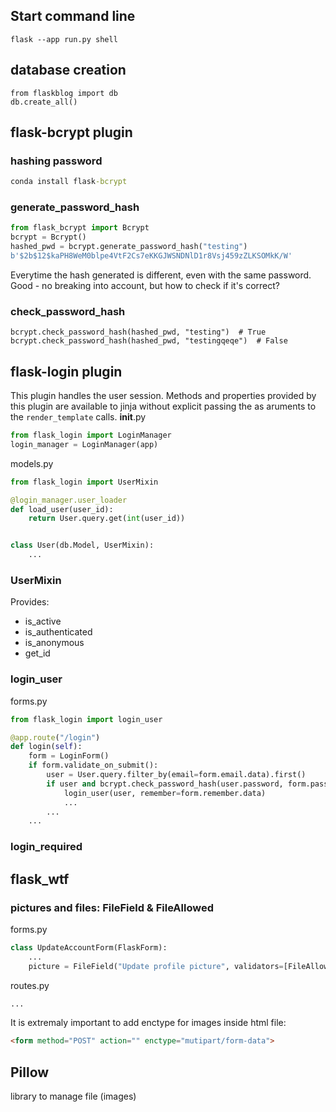 ## Start command line

```
flask --app run.py shell
```

## database creation

```
from flaskblog import db
db.create_all()
```

## flask-bcrypt plugin

### hashing password 

```cmd
conda install flask-bcrypt
```

### generate_password_hash
```python
from flask_bcrypt import Bcrypt
bcrypt = Bcrypt()
hashed_pwd = bcrypt.generate_password_hash("testing")
b'$2b$12$kaPH8WeM0blpe4VtF2Cs7eKKGJWSNDNlD1r8Vsj459zZLKSOMkK/W'  
```
Everytime the hash generated is different, even with the same password. 
Good - no breaking into account, but how to check if it's correct?

### check_password_hash
```
bcrypt.check_password_hash(hashed_pwd, "testing")  # True
bcrypt.check_password_hash(hashed_pwd, "testingqeqe")  # False
```

## flask-login plugin

This plugin handles the user session. Methods and properties provided by this plugin are available to jinja without explicit passing the as aruments to the `render_template` calls.
__init__.py
``` python
from flask_login import LoginManager
login_manager = LoginManager(app)
```

models.py
```python
from flask_login import UserMixin

@login_manager.user_loader
def load_user(user_id):
    return User.query.get(int(user_id))


class User(db.Model, UserMixin):
    ...
```

### UserMixin
Provides:
- is_active
- is_authenticated
- is_anonymous
- get_id


### login_user

forms.py
```python
from flask_login import login_user

@app.route("/login")
def login(self):
    form = LoginForm()
    if form.validate_on_submit():
        user = User.query.filter_by(email=form.email.data).first()
        if user and bcrypt.check_password_hash(user.password, form.password.data):
            login_user(user, remember=form.remember.data)
            ...
        ...
    ...
```

### login_required



## flask_wtf

### pictures and files: FileField & FileAllowed

forms.py
```python
class UpdateAccountForm(FlaskForm):
    ...
    picture = FileField("Update profile picture", validators=[FileAllowed(["jpg", "png"])])
```

routes.py
```python
...
```

It is extremaly important to add enctype for images inside html file:
```html
<form method="POST" action="" enctype="mutipart/form-data">
```


## Pillow

library to manage file (images)
